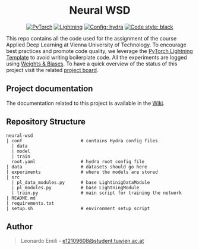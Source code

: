 <h1 align="center">
  Neural WSD
</h1>

<p align="center">
  <a href="https://pytorch.org/get-started/locally/"><img alt="PyTorch" src="https://img.shields.io/badge/PyTorch-orange?style=for-the-badge&logo=pytorch"></a>
  <a href="https://pytorchlightning.ai/"><img alt="Lightning" src="https://img.shields.io/badge/-Lightning-blueviolet?style=for-the-badge"></a>
  <a href="https://hydra.cc/"><img alt="Config: hydra" src="https://img.shields.io/badge/config-hydra-blue?style=for-the-badge"></a>
  <a href="https://black.readthedocs.io/en/stable/"><img alt="Code style: black" src="https://img.shields.io/badge/code%20style-black-black.svg?style=for-the-badge"></a>
</p>

This repo contains all the code used for the assignment of the course Applied Deep Learning at Vienna University of Technology. To encourage best practices and promote code quality, we leverage the [PyTorch Lightning Template](https://github.com/edobobo/p-lightning-template) to avoid writing boilerplate code. All the experiments are logged using [Weights & Biases](https://wandb.ai/site). To have a quick overview of the status of this project visit the related [project board](https://github.com/LeonardoEmili/neural-wsd/projects/1).

## Project documentation
The documentation related to this project is available in the [Wiki](https://github.com/LeonardoEmili/neural-wsd/wiki).

## Repository Structure
```
neural-wsd
| conf                      # contains Hydra config files
  | data
  | model
  | train
  root.yaml                 # hydra root config file
| data                      # datasets should go here
| experiments               # where the models are stored
| src
  | pl_data_modules.py      # base LightinigDataModule
  | pl_modules.py           # base LightningModule
  | train.py                # main script for training the network
| README.md
| requirements.txt
| setup.sh                  # environment setup script 
```

## Author
> Leonardo Emili - e12109608@student.tuwien.ac.at
